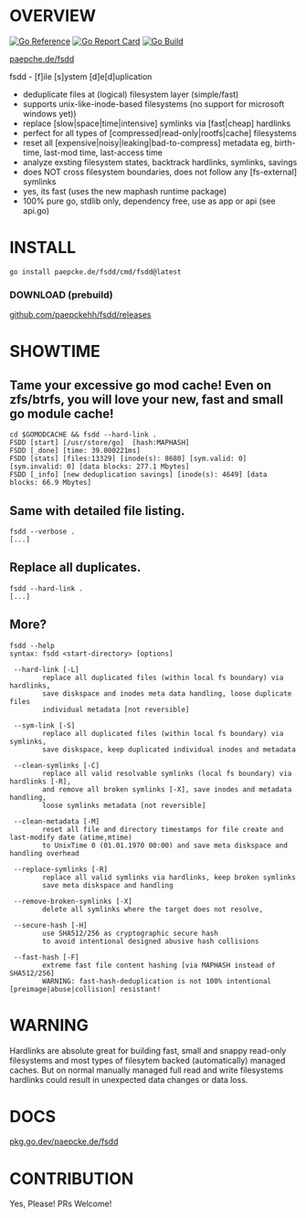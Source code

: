 # OVERVIEW
[![Go Reference](https://pkg.go.dev/badge/paepcke.de/fsdd.svg)](https://pkg.go.dev/paepcke.de/fsdd) [![Go Report Card](https://goreportcard.com/badge/paepcke.de/fsdd)](https://goreportcard.com/report/paepcke.de/fsdd) [![Go Build](https://github.com/paepckehh/fsdd/actions/workflows/golang.yml/badge.svg)](https://github.com/paepckehh/fsdd/actions/workflows/golang.yml)

[paepche.de/fsdd](https://paepcke.de/fsdd/)

fsdd - [f]ile [s]ystem [d]e[d]uplication

- deduplicate files at (logical) filesystem layer (simple/fast)
- supports unix-like-inode-based filesystems (no support for microsoft windows yet))
- replace [slow|space|time|intensive] symlinks via [fast|cheap] hardlinks
- perfect for all types of [compressed|read-only|rootfs|cache] filesystems 
- reset all [expensive|noisy|leaking|bad-to-compress] metadata eg, birth-time, last-mod time, last-access time
- analyze exsting filesystem states, backtrack hardlinks, symlinks, savings 
- does NOT cross filesystem boundaries, does not follow any [fs-external] symlinks 
- yes, its fast (uses the new maphash runtime package)
- 100% pure go, stdlib only, dependency free, use as app or api (see api.go)


# INSTALL

```
go install paepcke.de/fsdd/cmd/fsdd@latest
```

### DOWNLOAD (prebuild)

[github.com/paepckehh/fsdd/releases](https://github.com/paepckehh/fsdd/releases)

# SHOWTIME 

## Tame your excessive go mod cache! Even on zfs/btrfs, you will love your new, fast and small go module cache!
``` Shell
cd $GOMODCACHE && fsdd --hard-link . 
FSDD [start] [/usr/store/go]  [hash:MAPHASH] 
FSDD [_done] [time: 39.000221ms]
FSDD [stats] [files:13329] [inode(s): 8680] [sym.valid: 0] [sym.invalid: 0] [data blocks: 277.1 Mbytes]
FSDD [_info] [new deduplication savings] [inode(s): 4649] [data blocks: 66.9 Mbytes]
``` 

## Same with detailed file listing.
``` Shell
fsdd --verbose . 
[...]
```

## Replace all duplicates.

``` Shell
fsdd --hard-link . 
[...]
```

## More?

``` Shell
fsdd --help 
syntax: fsdd <start-directory> [options]

 --hard-link [-L]
		replace all duplicated files (within local fs boundary) via hardlinks,
		save diskspace and inodes meta data handling, loose duplicate files
		individual metadata [not reversible]

 --sym-link [-S]
		replace all duplicated files (within local fs boundary) via symlinks,
		save diskspace, keep duplicated individual inodes and metadata

 --clean-symlinks [-C]
		replace all valid resolvable symlinks (local fs boundary) via hardlinks [-R],
		and remove all broken symlinks [-X], save inodes and metadata handling,
 		loose symlinks metadata [not reversible]

 --clean-metadata [-M]
		reset all file and directory timestamps for file create and last-modify date (atime,mtime)
		to UnixTime 0 (01.01.1970 00:00) and save meta diskspace and handling overhead

 --replace-symlinks [-R]
		replace all valid symlinks via hardlinks, keep broken symlinks
		save meta diskspace and handling

 --remove-broken-symlinks [-X]
		delete all symlinks where the target does not resolve,

 --secure-hash [-H]
		use SHA512/256 as cryptographic secure hash
		to avoid intentional designed abusive hash collisions

 --fast-hash [-F]
		extreme fast file content hashing [via MAPHASH instead of SHA512/256]
		WARNING: fast-hash-deduplication is not 100% intentional [preimage|abuse|collision] resistant!
```

# WARNING

Hardlinks are absolute great for building fast, small and snappy read-only filesystems and most 
types of filesytem backed (automatically) managed caches. But on normal manually managed full read
and write filesystems hardlinks could result in unexpected data changes or data loss.

# DOCS

[pkg.go.dev/paepcke.de/fsdd](https://pkg.go.dev/paepcke.de/fsdd)

# CONTRIBUTION

Yes, Please! PRs Welcome! 
